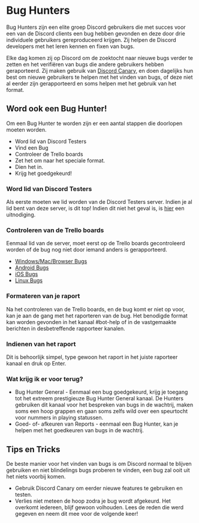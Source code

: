 <!-- TITLE: Dutch - Bug Hunters -->
<!-- SUBTITLE: Helpen Discord Developers met het rapporteren en fixen van Bugs -->
# Bug Hunters
Bug Hunters zijn een elite groep Discord gebruikers die met succes voor een van de Discord clients een bug hebben gevonden en deze door drie individuele gebruikers gereproduceerd krijgen. Zij helpen de Discord developers met het leren kennen en fixen van bugs.

Elke dag komen zij op Discord om de zoektocht naar nieuwe bugs verder te zetten en  het verifiëren van bugs die andere gebruikers hebben geraporteerd. Zij maken gebruik van [Discord Canary](/canary), en doen dagelijks hun best om nieuwe gebruikers te helpen met het vinden van bugs, of deze niet al eerder zijn gerapporteerd en soms helpen met het gebruik van het format. 
## Word ook een Bug Hunter!
Om een Bug Hunter te worden zijn er een aantal stappen die doorlopen moeten worden.

* Word lid van Discord Testers
* Vind een Bug
* Controleer de Trello boards
* Zet het om naar het speciale format.
* Dien het in.
* Krijg het goedgekeurd!
### Word lid van Discord Testers
Als eerste moeten we lid worden van de Discord Testers server. Indien je al lid bent van deze server, is dit top! Indien dit niet het geval is, is [hier](http://discord.gg/discord-testers) een uitnodiging.
### Controleren van de Trello boards
Eenmaal lid van de server, moet eerst op de Trello boards gecontroleerd worden of de bug nog niet door iemand anders is gerapporteerd.
* [Windows/Mac/Browser Bugs](https://trello.com/b/AExxR9lU/canary-bugs)
* [Android Bugs](https://trello.com/b/Vqrkz3KO/android-beta-bugs)
* [iOS Bugs](https://trello.com/b/vLPlnX60/ios-testflight-bugs)
* [Linux Bugs](https://trello.com/b/UyU76Esh/linux-bugs)
### Formateren van je raport
Na het controleren van de Trello boards, en de bug komt er niet op voor, kan je aan de gang met het raporteren van de bug. Het benodigde format kan worden gevonden in het kanaal #bot-help of in de vastgemaakte berichten in desbetreffende rapporteer kanalen.
### Indienen van het raport
Dit is behoorlijk simpel, type gewoon het raport in het juiste raporteer kanaal en druk op Enter.
### Wat krijg ik er voor terug?
* Bug Hunter General - Eenmaal een bug goedgekeurd, krijg je toegang tot het extreem prestigieuze Bug Hunter General kanaal. De Hunters gebruiken dit kanaal voor het bespreken van bugs in de wachtrij, maken soms een hoop grappen en gaan soms zelfs wild over een speurtocht voor nummers in playing statussen. 
* Goed- of- afkeuren van Reports - eenmaal een Bug Hunter, kan je helpen met het goedkeuren van bugs in de wachtrij.
## Tips en Tricks
De beste manier voor het vinden van bugs is om Discord normaal te blijven gebruiken en niet blindelings bugs proberen te vinden, een bug zal ooit uit het niets voorbij komen. 
* Gebruik Discord Canary om eerder nieuwe features te gebruiken en testen.
* Verlies niet meteen de hoop zodra je bug wordt afgekeurd. Het overkomt iedereen, blijf gewoon volhouden. Lees de reden die werd gegeven en neem dit mee voor de volgende keer!